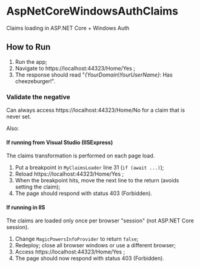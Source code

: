 # AspNetCoreWindowsAuthClaims
Claims loading in ASP.NET Core + Windows Auth

## How to Run

1. Run the app;
2. Navigate to https://localhost:44323/Home/Yes ;
3. The response should read "*{YourDomain\YourUserName}*: Has cheezeburger!".

### Validate the negative

Can always access https://localhost:44323/Home/No for a claim that is never set.

Also:

####  If running from Visual Studio (IISExpress)

The claims transformation is performed on each page load.

1. Put a breakpoint in `MyClaimsLoader` line 31 (`if (await ...)`);
2. Reload https://localhost:44323/Home/Yes ;
3. When the breakpoint hits, move the next line to the return (avoids setting the claim);
4. The page should respond with status 403 (Forbidden).

#### If running in IIS

The claims are loaded only once per browser "session" (not ASP.NET Core session).

1. Change `MagicPowersInfoProvider` to return `false`;
2. Redeploy; close all browser windows or use a different browser;
3. Access  https://localhost:44323/Home/Yes ;
4. The page should now respond with status 403 (Forbidden).
